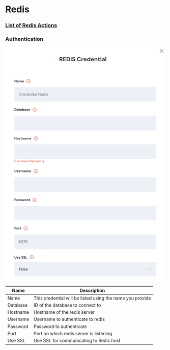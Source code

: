 # Redis

### [List of Redis Actions](action\_redis/)

### Authentication

![Information needed to onboard REDIS connector](<../../../.gitbook/assets/Screen Shot 2022-06-14 at 6.36.20 PM.png>)

| Name     | Description                                               |
| -------- | --------------------------------------------------------- |
| Name     | This credential will be listed using the name you provide |
| Database | ID of the database to connect to                          |
| Hostname | Hostname of the redis server                              |
| Username | Username to authenticate to redis                         |
| Password | Password to authenticate                                  |
| Port     | Port on which redis server is listening                   |
| Use SSL  | Use SSL for communicating to Redis host                   |
